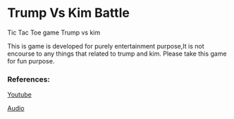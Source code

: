 # Trump Vs Kim Battle
Tic Tac Toe game Trump vs kim

This is game is developed for purely entertainment purpose,It is not encourse to any things that related to trump and kim.
Please take this game for fun purpose.

### References:     
 [Youtube](https://www.youtube.com/watch?v=mpsS3zaSoyU&t=220s)
 
 [Audio](https://www.youtube.com/watch?v=wIaDW-itf28&t=21s)
